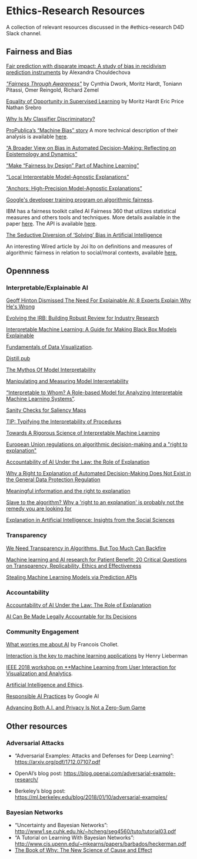 # Ethics-Research Resources

A collection of relevant resources discussed in the #ethics-research D4D Slack channel.

## Fairness and Bias

[Fair prediction with disparate impact: A study of bias in recidivism prediction instruments]((https://arxiv.org/pdf/1703.00056.pdf) ) by Alexandra Chouldechova 

[*"Fairness Through Awareness"*](https://arxiv.org/pdf/1104.3913.pdf) by Cynthia Dwork, Moritz Hardt, Toniann Pitassi, Omer Reingold, Richard Zemel

[Equality of Opportunity in Supervised Learning](https://arxiv.org/pdf/1610.02413.pdf) by Moritz Hardt Eric Price Nathan Srebro

[Why Is My Classifier Discriminatory?](https://papers.nips.cc/paper/7613-why-is-my-classifier-discriminatory) 

[ProPublica’s “Machine Bias” story](https://www.propublica.org/article/machine-bias-risk-assessments-in-criminal-sentencing) A more technical description of their analysis is available [here](https://www.propublica.org/article/how-we-analyzed-the-compas-recidivism-algorithm). 

[“A Broader View on Bias in Automated Decision-Making: Reflecting on Epistemology and Dynamics”](https://arxiv.org/pdf/1807.00553.pdf) 

[“Make “Fairness by Design” Part of Machine Learning”](https://hbr.org/2018/08/make-fairness-by-design-part-of-machine-learning) 

[“Local Interpretable Model-Agnostic Explanations”](https://arxiv.org/pdf/1602.04938.pdf) 

[“Anchors: High-Precision Model-Agnostic Explanations”](https://homes.cs.washington.edu/~marcotcr/aaai18.pdf) 

[Google's developer training program on algorithmic fairness](https://developers.google.com/machine-learning/fairness-overview/).

IBM has a fairness toolkit called AI Fairness 360 that utilizes statistical measures and others tools and techniques. More details available in the paper [here](https://arxiv.org/pdf/1810.01943.pdf). The API is available [here](https://aif360.readthedocs.io/en/latest/). 

[The Seductive Diversion of ‘Solving’ Bias in Artificial Intelligence](https://medium.com/s/story/the-seductive-diversion-of-solving-bias-in-artificial-intelligence-890df5e5ef53) 

An interesting Wired article by Joi Ito on definitions and measures of algorithmic fairness in relation to social/moral contexts, available [here.](https://www.wired.com/story/ideas-joi-ito-insurance-algorithms/amp) 

## Opennness 

### Interpretable/Explainable AI

[Geoff Hinton Dismissed The Need For Explainable AI: 8 Experts Explain Why He's Wrong](https://www.forbes.com/sites/cognitiveworld/2018/12/20/geoff-hinton-dismissed-the-need-for-explainable-ai-8-experts-explain-why-hes-wrong/amp/) 

[Evolving the IRB: Building Robust Review for Industry Research ](https://scholarlycommons.law.wlu.edu/cgi/viewcontent.cgi?referer=&httpsredir=1&article=1042&context=wlulr-online) 

[Interpretable Machine Learning: A Guide for Making Black Box Models Explainable](https://christophm.github.io/interpretable-ml-book/index.html)

[Fundamentals of Data Visualization](https://serialmentor.com/dataviz/). 

[Distill.pub](https://distill.pub/2018/building-blocks/)

[The Mythos Of Model Interpretability](https://arxiv.org/abs/1606.03490) 

[Manipulating and Measuring Model Interpretability](https://arxiv.org/pdf/1802.07810.pdf)

[“Interpretable to Whom? A Role-based Model for Analyzing Interpretable Machine Learning Systems”](https://arxiv.org/abs/1806.07552).

[Sanity Checks for Saliency Maps](https://papers.nips.cc/paper/8160-sanity-checks-for-saliency-maps)

[TIP: Typifying the Interpretability of Procedures](https://arxiv.org/abs/1706.02952)

[Towards A Rigorous Science of Interpretable Machine Learning](https://arxiv.org/abs/1702.08608)

[European Union regulations on algorithmic decision-making and a "right to explanation"](https://arxiv.org/abs/1606.08813) 

[Accountability of AI Under the Law: the Role of Explanation](https://arxiv.org/abs/1711.01134)

[Why a Right to Explanation of Automated Decision-Making Does Not Exist in the General Data Protection Regulation](https://academic.oup.com/idpl/article/7/2/76/3860948)

[Meaningful information and the right to explanation](https://academic.oup.com/idpl/article/7/4/233/4762325)

[Slave to the algorithm? Why a 'right to an explanation' is probably not the remedy you are looking for](https://strathprints.strath.ac.uk/61618/8/Edwards_Veale_DLTR_2017_Slave_to_the_algorithm_why_a_right_to_an_explanation_is_probably.pdf) 

[Explanation in Artificial Intelligence:
Insights from the Social Sciences](https://arxiv.org/pdf/1706.07269.pdf)

### Transparency 

[We Need Transparency in Algorithms, But Too Much Can Backfire](https://hbr.org/2018/07/we-need-transparency-in-algorithms-but-too-much-can-backfire)

[Machine learning and AI research for Patient Benefit: 20 Critical Questions on Transparency, Replicability, Ethics and Effectiveness](https://arxiv.org/abs/1812.10404v1)

[Stealing Machine Learning Models  via Prediction APIs ](https://www.usenix.org/system/files/conference/usenixsecurity16/sec16_paper_tramer.pdf) 

### Accountability

[Accountability of AI Under the Law: The Role of Explanation](https://arxiv.org/abs/1711.01134)

[AI Can Be Made Legally Accountable for Its Decisions](https://www.google.com/amp/s/www.technologyreview.com/s/609495/ai-can-be-made-legally-accountable-for-its-decisions/amp/)

### Community Engagement

[What worries me about AI](https://medium.com/@francois.chollet/what-worries-me-about-ai-ed9df072b704) by Francois Chollet.

[Interaction is the key to machine learning applications](http://web.media.mit.edu/~lieber/Lieberary/AI/Interaction-Is/Interaction-Is.html) by Henry Lieberman

[IEEE 2018 workshop on **Machine Learning from User Interaction for Visualization and Analytics](https://learningfromusersworkshop.github.io).

[Artificial Intelligence and Ethics](http://harvardmagazine.com/2019/01/artificial-intelligence-limitations).  

[Responsible AI Practices](https://ai.google/education/responsible-ai-practices) by Google AI

[Advancing Both A.I. and Privacy Is Not a Zero-Sum Game](http://fortune.com/2018/12/27/ai-privacy-innovation-machine-learning/)

## Other resources

### Adversarial Attacks

- “Adversarial Examples: Attacks and Defenses for Deep Learning”: https://arxiv.org/pdf/1712.07107.pdf

- OpenAI’s blog post: https://blog.openai.com/adversarial-example-research/

- Berkeley’s blog post: https://ml.berkeley.edu/blog/2018/01/10/adversarial-examples/ 

### Bayesian Networks

- “Uncertainty and Bayesian Networks”: http://www1.se.cuhk.edu.hk/~hcheng/seg4560/tuto/tutorial03.pdf
- “A Tutorial on Learning With Bayesian Networks”: http://www.cis.upenn.edu/~mkearns/papers/barbados/heckerman.pdf
- [The Book of Why: The New Science of Cause and Effect](https://www.amazon.com/Book-Why-Science-Cause-Effect/dp/046509760X)